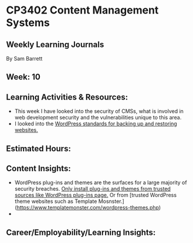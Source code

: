 # CP3402 Content Management Systems
## Weekly Learning Journals

By Sam Barrett  

## Week: 10  

## Learning Activities & Resources:  
- This week I have looked into the security of CMSs, what is involved in web development security and the vulnerabilities unique to this area.
- I looked into the [WordPress standards for backing up and restoring websites.](https://developer.wordpress.org/advanced-administration/security/backup/)


## Estimated Hours: 

## Content Insights:  
- WordPress plug-ins and themes are the surfaces for a large majority of security breaches. [Only install plug-ins and themes from trusted sources like WordPress plug-ins page.](https://wordpress.org/plugins/) Or from [trusted WordPress theme websites such as Template Mosnster.] (https://www.templatemonster.com/wordpress-themes.php)
- 

## Career/Employability/Learning Insights:
